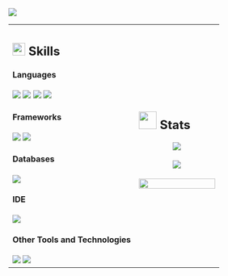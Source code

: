 <p align="left">
 <img src="https://readme-typing-svg.herokuapp.com/?lines=Hi+there!+Welcome+to+my+Profile!&width=360&height=30">
</p>

<table width="100%" >
 <tr>
    <td width="60%">

## <img src="https://media2.giphy.com/media/QssGEmpkyEOhBCb7e1/giphy.gif?cid=ecf05e47a0n3gi1bfqntqmob8g9aid1oyj2wr3ds3mg700bl&rid=giphy.gif" width ="25"><b> Skills</b>
<h4> Languages </h4>
<span> 
  <img src="https://img.shields.io/badge/HTML5-E34F26?style=for-the-badge&logo=html5&logoColor=white">
  <img src="https://img.shields.io/badge/CSS3-1572B6?style=for-the-badge&logo=css3&logoColor=white">
  <img src="https://img.shields.io/badge/JavaScript-F7DF1E?style=for-the-badge&logo=javascript&logoColor=black">
  <img src="https://img.shields.io/badge/Java-ED8B00?style=for-the-badge&logo=java&logoColor=white">
</span>

<h4> Frameworks </h4>
<spanimg <img src="https://img.shields.io/badge/Bootstrap-563D7C?style=for-the-badge&logo=bootstrap&logoColor=white">
  <img src="https://img.shields.io/badge/.NET-5C2D91?style=for-the-badge&logo=.net&logoColor=white">
  <img src="https://img.shields.io/badge/Thymeleaf-%23005C0F.svg?style=for-the-badge&logo=Thymeleaf&logoColor=white">
</span>

<h4> Databases </h4>
<span>
  <img src="https://img.shields.io/badge/mysql-4479A1.svg?style=for-the-badge&logo=mysql&logoColor=white">
</span>

<h4> IDE </h4>
<span>
  <img src="https://img.shields.io/badge/Visual_Studio_Code-0078D4?style=for-the-badge&logo=visual%20studio%20code&logoColor=white">
</span>

<h4> Other Tools and Technologies </h4>
<span>
  <img src="https://img.shields.io/badge/Git-F05032?style=for-the-badge&logo=git&logoColor=white">
  <img src="https://img.shields.io/badge/Xampp-F37623?style=for-the-badge&logo=xampp&logoColor=white">
</span>    
</td>
<td>
  
## <img src="https://media.giphy.com/media/iY8CRBdQXODJSCERIr/giphy.gif" width="35"><b> Stats </b>

   <p align="center">
     <img src="https://github-readme-stats.vercel.app/api?username=Micaela-MR&show_icons=true&theme=radical&hide_border=true"><br>
    </br>
     <img align="center" src="https://github-readme-streak-stats.herokuapp.com/?user=Micaela-MR&theme=radical&hide_border=true"/><br>
    </br>
     <img width="100%" src="https://github-readme-stats.vercel.app/api/top-langs/?username=Micaela-MR&langs_count_private=true&theme=radical&card_width=445&hide_border=true" />
   </p>
  </td>
 </tr>
</table>
